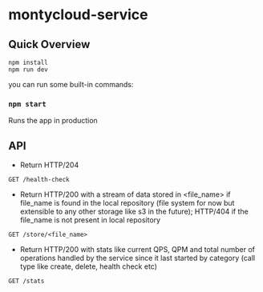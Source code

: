 # montycloud-service

## Quick Overview

```shell
npm install
npm run dev
```

you can run some built-in commands:

### `npm start`

Runs the app in production

## API

- Return HTTP/204

```
GET /health-check
```

- Return HTTP/200 with a stream of data stored in <file_name> if file_name is found in the local repository (file system for now but extensible to any other storage like s3 in the future); HTTP/404 if the file_name is not present in local repository

```
GET /store/<file_name>
```

- Return HTTP/200 with stats like current QPS, QPM and total number of operations handled by the service since it last started by category (call type like create, delete, health check etc)

```
GET /stats
```
